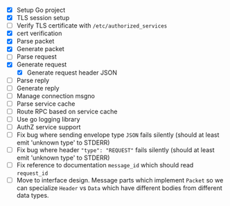  - [x] Setup Go project
 - [x] TLS session setup
 - [ ] Verify TLS certificate with `/etc/authorized_services`
 - [x] cert verification
 - [x] Parse packet
 - [x] Generate packet
 - [ ] Parse request
 - [x] Generate request
   - [x] Generate request header JSON
 - [ ] Parse reply
 - [ ] Generate reply
 - [ ] Manage connection msgno
 - [ ] Parse service cache
 - [ ] Route RPC based on service cache
 - [ ] Use go logging library
 - [ ] AuthZ service support
 - [ ] Fix bug where sending envelope type `JSON` fails silently (should at least emit 'unknown type' to STDERR)
 - [ ] Fix bug where header `"type": "REQUEST"` fails silently (should at least emit 'unknown type' to STDERR)
 - [ ] Fix reference to documentation `message_id` which should read `request_id`
 - [ ] Move to interface design. Message parts which implement `Packet` so we can specialize `Header` vs `Data` which have different bodies from different data types.
